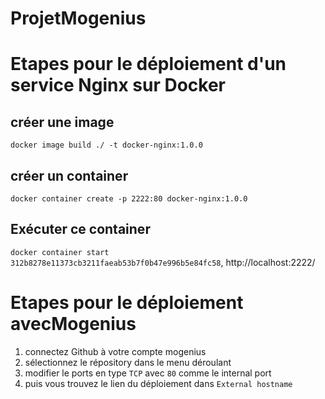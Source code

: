 # ProjetMogenius
# Etapes pour le déploiement d'un service Nginx sur Docker
## créer une image 
`docker image build ./ -t docker-nginx:1.0.0`

## créer un container 
`docker container create -p 2222:80 docker-nginx:1.0.0`

## Exécuter ce container
`docker container start 312b8278e11373cb3211faeab53b7f0b47e996b5e84fc58`, http://localhost:2222/

# Etapes pour le déploiement avecMogenius
1. connectez Github à votre compte mogenius
2. sélectionnez le répository dans le menu déroulant
3. modifier le ports en type `TCP` avec `80` comme le internal port
4. puis vous trouvez le lien du déploiement dans `External hostname`
